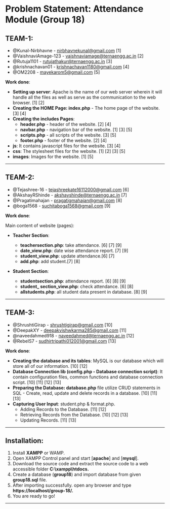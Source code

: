 # Problem Statement: Attendance Module (Group 18)
## TEAM-1:
- @Kunal-Nirbhavne - nirbhavnekunal@gmail.com [1]
- @VaishnaviAmage-123 - vaishnaviamage@ternaengg.ac.in [2]
- @Rutuja1101 - rutujathakur@ternaengg.ac.in [3]
- @krishnachavan01 - krishnachavan1180@gmail.com [4]
- @OM2208 - mayekarom5@gmail.com [5]

**Work done**:
- **Setting up server**: Apache is the name of our web server wherein it will handle all the files as well as serve as the communication to the web browser. [1] [2]
- **Creating the HOME Page: index.php** - The home page of the website. [3] [4]
- **Creating the includes Pages**: 
   - **header.php** - header of the website. [2] [4]
   - **navbar.php** - navigation bar of the website. [1] [3] [5]
   - **scripts.php** - all scripts of the website. [3] [5]
   - **footer.php** - footer of the website. [2] [4]
- **js**: It contains javascript files for the website. [3] [4]
- **css**: The stylesheet files for the website. [1] [2] [3] [5]
- **images**: Images for the website. [1] [5]
---
## TEAM-2:
- @Tejashree-16 - tejashreekate16112000@gmail.com [6]
- @AkshayRShinde - akshayshinde@ternaengg.ac.in [7]
- @Pragatimahajan - pragatigmahajan@gmail.com [8]
- @boga1568 - suchitaboga1568@gmail.com [9]

**Work done**:

Main content of website (pages):
- **Teacher Section**:
   - **teachersection.php**: take attendance. [6] [7] [9]
   - **date_view.php**: date wise attendance report. [7] [9]
   - **student_view.php**: update attendance.[6] [7]
   - **add.php**: add student.[7] [8]

- **Student Section**:
   - **studentsection.php**: attendance report. [6] [8] [9]
   - **student_ section_view.php**: check attendance. [6] [8] 
   - **allstudents.php**: all student data present in database. [8] [9]
---
## TEAM-3:
- @ShrushtiGirap - shrushtigirap@gmail.com [10]
- @DeepakXY - deepakvishwkarma285@gmail.com [11]
- @naveedahmed918 - naveedahmed@ternaengg.ac.in [12]
- @RebelS7 - sudhirtripathi012001@gmail.com [13]

**Work done**:
- **Creating the database and its tables**: MySQL is our database which will store all of our information. [10] [12]
- **Database Connection lib (config.php - Database connection script)**: It contain configuration files, common functions and database connection script. [10] [11] [12] [13]
- **Preparing the Database: database.php** file utilize CRUD statements in SQL - Create, read, update and delete records in a database. [10] [11] [13]
- **Capturing User Input**: student.php & format.php.
   - Adding Records to the Database. [11] [12]
   - Retrieving Records from the Database. [10] [12] [13]
   - Updating Records. [11] [13]
---
## Installation:
1. Install **XAMPP** or WAMP.
2. Open XAMPP Control panel and start [**apache**] and [**mysql**].
3. Download the source code and extract the source code to a web accessible folder **C:\xampp\htdocs\.**
4. Create a database (**group18**) and import database from given **group18.sql** file.
5. After importing successfully. open any browser and type **https://localhost/group-18/.**
6. You are ready to go!
---
